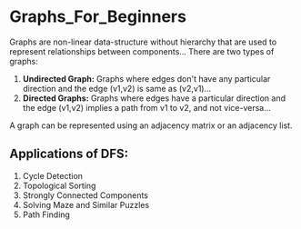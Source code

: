 # Graphs_For_Beginners
Graphs are non-linear data-structure without hierarchy that are used to represent relationships between components...
There are two types of graphs:
1) **Undirected Graph:** Graphs where edges don't have any particular direction and the edge (v1,v2) is same as (v2,v1)...
2) **Directed Graphs:** Graphs where edges have a particular direction and the edge (v1,v2) implies a path from v1 to v2, and not vice-versa...

A graph can be represented using an adjacency matrix or an adjacency list.

## Applications of DFS:
1) Cycle Detection
2) Topological Sorting
3) Strongly Connected Components
4) Solving Maze and Similar Puzzles
5) Path Finding
